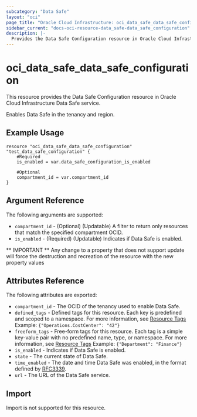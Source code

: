```yaml
---
subcategory: "Data Safe"
layout: "oci"
page_title: "Oracle Cloud Infrastructure: oci_data_safe_data_safe_configuration"
sidebar_current: "docs-oci-resource-data_safe-data_safe_configuration"
description: |-
  Provides the Data Safe Configuration resource in Oracle Cloud Infrastructure Data Safe service
---
```


# oci_data_safe_data_safe_configuration
This resource provides the Data Safe Configuration resource in Oracle Cloud Infrastructure Data Safe service.

Enables Data Safe in the tenancy and region.


## Example Usage

```hcl
resource "oci_data_safe_data_safe_configuration" "test_data_safe_configuration" {
	#Required
	is_enabled = var.data_safe_configuration_is_enabled

	#Optional
	compartment_id = var.compartment_id
}
```

## Argument Reference

The following arguments are supported:

* `compartment_id` - (Optional) (Updatable) A filter to return only resources that match the specified compartment OCID.
* `is_enabled` - (Required) (Updatable) Indicates if Data Safe is enabled.


** IMPORTANT **
Any change to a property that does not support update will force the destruction and recreation of the resource with the new property values

## Attributes Reference

The following attributes are exported:

* `compartment_id` - The OCID of the tenancy used to enable Data Safe.
* `defined_tags` - Defined tags for this resource. Each key is predefined and scoped to a namespace. For more information, see [Resource Tags](https://docs.cloud.oracle.com/iaas/Content/General/Concepts/resourcetags.htm)  Example: `{"Operations.CostCenter": "42"}` 
* `freeform_tags` - Free-form tags for this resource. Each tag is a simple key-value pair with no predefined name, type, or namespace. For more information, see [Resource Tags](https://docs.cloud.oracle.com/iaas/Content/General/Concepts/resourcetags.htm)  Example: `{"Department": "Finance"}` 
* `is_enabled` - Indicates if Data Safe is enabled.
* `state` - The current state of Data Safe.
* `time_enabled` - The date and time Data Safe was enabled, in the format defined by [RFC3339](https://tools.ietf.org/html/rfc3339).
* `url` - The URL of the Data Safe service.

## Import

Import is not supported for this resource.

